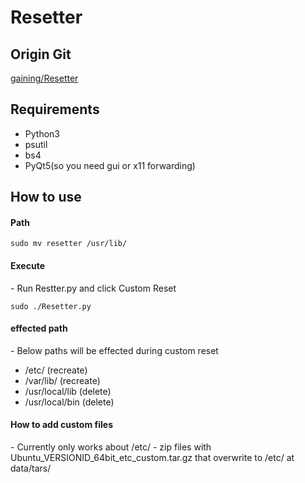 # Resetter

<h2>Origin Git</h2>
<a href="https://github.com/gaining/Resetter">gaining/Resetter</a>

<h2>Requirements</h2>

<ul>
<li>Python3</li>
<li>psutil</li>
<li>bs4</li>
<li>PyQt5(so you need gui or x11 forwarding)</li>
</ul>

<h2>How to use</h2>

<h4>Path</h4>
<code>sudo mv resetter /usr/lib/</code>

<h4>Execute</h4>
- Run Restter.py and click Custom Reset

<code>sudo ./Resetter.py</code>

<h4>effected path</h4>
- Below paths will be effected during custom reset

<ul>
<li>/etc/ (recreate)</li>
<li>/var/lib/ (recreate)</li>
<li>/usr/local/lib (delete)</li>
<li>/usr/local/bin (delete)</li>
</ul>

<h4>How to add custom files</h4>
- Currently only works about /etc/
- zip files with Ubuntu_VERSIONID_64bit_etc_custom.tar.gz that overwrite to /etc/ at data/tars/

